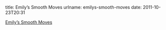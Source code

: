 title: Emily&#x02bc;s Smooth Moves
urlname: emilys-smooth-moves
date: 2011-10-23T20:31

[Emily&#x02bc;s Smooth Moves][a]

[a]: https://accio.subtlecoolness.com/2011/10/23/emilys-smooth-moves
